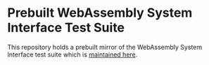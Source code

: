 # Prebuilt WebAssembly System Interface Test Suite

This repository holds a prebuilt mirror of the WebAssembly System Interface
test suite which is [maintained here](https://github.com/khronosproject/wasi-test).
